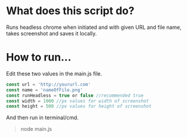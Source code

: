 # What does this script do?

Runs headless chrome when initiated and with given URL and file name, takes screenshot and saves it locally.

# How to run...

Edit these two values in the main.js file.
```javascript
const url = 'http://yoururl.com'
const name = 'nameOfFile.png'
const runHeadless = true or false //recommended true
const width = 1000 //px values for width of screenshot
const height = 500 //px values for height of screenshot
```
And then run in terminal/cmd.
> node main.js

